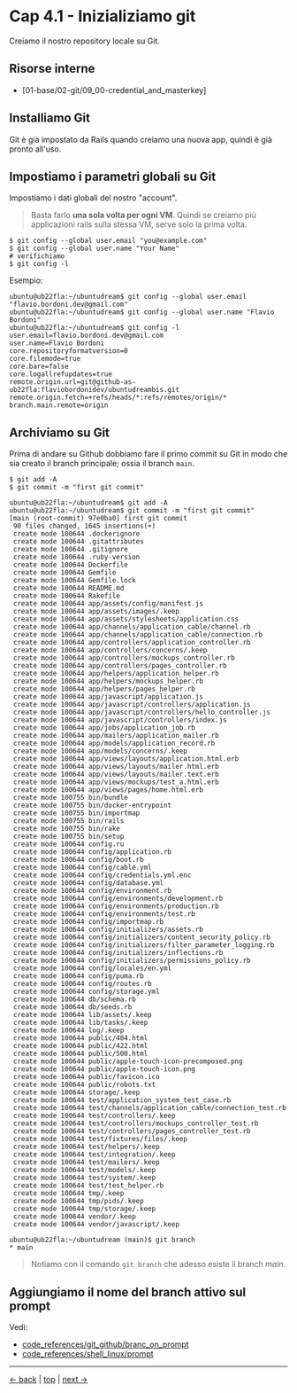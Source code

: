 # <a name="top"></a> Cap 4.1 - Inizializiamo git

Creiamo il nostro repository locale su Git.



## Risorse interne

- [01-base/02-git/09_00-credential_and_masterkey]


## Installiamo Git

Git è già impostato da Rails quando creiamo una nuova app, quindi è già pronto all'uso.




## Impostiamo i parametri globali su Git

Impostiamo i dati globali del nostro "account".

> Basta farlo **una sola volta per ogni VM**.
> Quindi se creiamo più applicazioni rails sulla stessa VM, serve solo la prima volta.

```shell
$ git config --global user.email "you@example.com"
$ git config --global user.name "Your Name"
# verifichiamo
$ git config -l
```

Esempio:

```shell
ubuntu@ub22fla:~/ubuntudream$ git config --global user.email "flavio.bordoni.dev@gmail.com"
ubuntu@ub22fla:~/ubuntudream$ git config --global user.name "Flavio Bordoni"
ubuntu@ub22fla:~/ubuntudream$ git config -l
user.email=flavio.bordoni.dev@gmail.com
user.name=Flavio Bordoni
core.repositoryformatversion=0
core.filemode=true
core.bare=false
core.logallrefupdates=true
remote.origin.url=git@github-as-ub22fla:flaviobordonidev/ubuntudreambis.git
remote.origin.fetch=+refs/heads/*:refs/remotes/origin/*
branch.main.remote=origin
```



## Archiviamo su Git

Prima di andare su Github dobbiamo fare il primo commit su Git in modo che sia creato il branch principale; ossia il branch `main`.

```shell
$ git add -A
$ git commit -m "first git commit"
```


```shell
ubuntu@ub22fla:~/ubuntudream$ git add -A
ubuntu@ub22fla:~/ubuntudream$ git commit -m "first git commit"
[main (root-commit) 97e0ba0] first git commit
 90 files changed, 1645 insertions(+)
 create mode 100644 .dockerignore
 create mode 100644 .gitattributes
 create mode 100644 .gitignore
 create mode 100644 .ruby-version
 create mode 100644 Dockerfile
 create mode 100644 Gemfile
 create mode 100644 Gemfile.lock
 create mode 100644 README.md
 create mode 100644 Rakefile
 create mode 100644 app/assets/config/manifest.js
 create mode 100644 app/assets/images/.keep
 create mode 100644 app/assets/stylesheets/application.css
 create mode 100644 app/channels/application_cable/channel.rb
 create mode 100644 app/channels/application_cable/connection.rb
 create mode 100644 app/controllers/application_controller.rb
 create mode 100644 app/controllers/concerns/.keep
 create mode 100644 app/controllers/mockups_controller.rb
 create mode 100644 app/controllers/pages_controller.rb
 create mode 100644 app/helpers/application_helper.rb
 create mode 100644 app/helpers/mockups_helper.rb
 create mode 100644 app/helpers/pages_helper.rb
 create mode 100644 app/javascript/application.js
 create mode 100644 app/javascript/controllers/application.js
 create mode 100644 app/javascript/controllers/hello_controller.js
 create mode 100644 app/javascript/controllers/index.js
 create mode 100644 app/jobs/application_job.rb
 create mode 100644 app/mailers/application_mailer.rb
 create mode 100644 app/models/application_record.rb
 create mode 100644 app/models/concerns/.keep
 create mode 100644 app/views/layouts/application.html.erb
 create mode 100644 app/views/layouts/mailer.html.erb
 create mode 100644 app/views/layouts/mailer.text.erb
 create mode 100644 app/views/mockups/test_a.html.erb
 create mode 100644 app/views/pages/home.html.erb
 create mode 100755 bin/bundle
 create mode 100755 bin/docker-entrypoint
 create mode 100755 bin/importmap
 create mode 100755 bin/rails
 create mode 100755 bin/rake
 create mode 100755 bin/setup
 create mode 100644 config.ru
 create mode 100644 config/application.rb
 create mode 100644 config/boot.rb
 create mode 100644 config/cable.yml
 create mode 100644 config/credentials.yml.enc
 create mode 100644 config/database.yml
 create mode 100644 config/environment.rb
 create mode 100644 config/environments/development.rb
 create mode 100644 config/environments/production.rb
 create mode 100644 config/environments/test.rb
 create mode 100644 config/importmap.rb
 create mode 100644 config/initializers/assets.rb
 create mode 100644 config/initializers/content_security_policy.rb
 create mode 100644 config/initializers/filter_parameter_logging.rb
 create mode 100644 config/initializers/inflections.rb
 create mode 100644 config/initializers/permissions_policy.rb
 create mode 100644 config/locales/en.yml
 create mode 100644 config/puma.rb
 create mode 100644 config/routes.rb
 create mode 100644 config/storage.yml
 create mode 100644 db/schema.rb
 create mode 100644 db/seeds.rb
 create mode 100644 lib/assets/.keep
 create mode 100644 lib/tasks/.keep
 create mode 100644 log/.keep
 create mode 100644 public/404.html
 create mode 100644 public/422.html
 create mode 100644 public/500.html
 create mode 100644 public/apple-touch-icon-precomposed.png
 create mode 100644 public/apple-touch-icon.png
 create mode 100644 public/favicon.ico
 create mode 100644 public/robots.txt
 create mode 100644 storage/.keep
 create mode 100644 test/application_system_test_case.rb
 create mode 100644 test/channels/application_cable/connection_test.rb
 create mode 100644 test/controllers/.keep
 create mode 100644 test/controllers/mockups_controller_test.rb
 create mode 100644 test/controllers/pages_controller_test.rb
 create mode 100644 test/fixtures/files/.keep
 create mode 100644 test/helpers/.keep
 create mode 100644 test/integration/.keep
 create mode 100644 test/mailers/.keep
 create mode 100644 test/models/.keep
 create mode 100644 test/system/.keep
 create mode 100644 test/test_helper.rb
 create mode 100644 tmp/.keep
 create mode 100644 tmp/pids/.keep
 create mode 100644 tmp/storage/.keep
 create mode 100644 vendor/.keep
 create mode 100644 vendor/javascript/.keep

ubuntu@ub22fla:~/ubuntudream (main)$ git branch
* main
```

> Notiamo con il comando `git branch` che adesso esiste il branch *main*.



## Aggiungiamo il nome del branch attivo sul prompt

Vedi:

- [code_references/git_github/branc_on_prompt]()
- [code_references/shell_linux/prompt]()



---

[<- back](https://github.com/flaviobordonidev/leanpubabrandnewcms/blob/master/ubuntudream/02-production/01_00-git_main_branch-it.md)
 | [top](#top) |
[next ->](https://github.com/flaviobordonidev/leanpubabrandnewcms/blob/master/ubuntudream/02-production/02_00-github_initializing-it.md)
